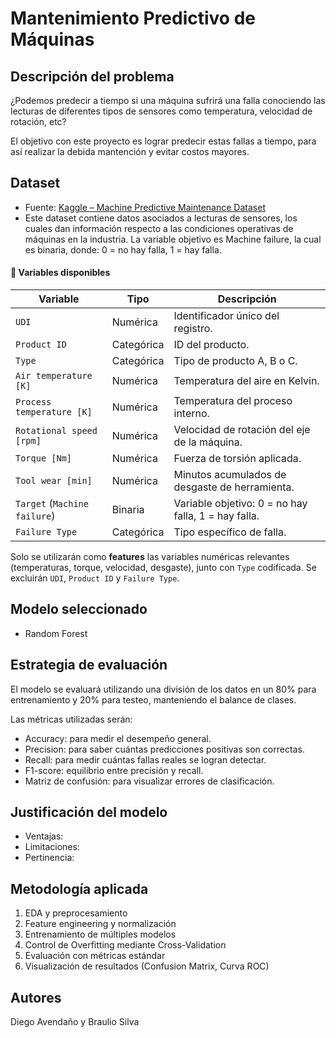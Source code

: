 # Mantenimiento Predictivo de Máquinas

## Descripción del problema
¿Podemos predecir a tiempo si una máquina sufrirá una falla conociendo las lecturas de diferentes tipos de sensores como temperatura, velocidad de rotación, etc?

El objetivo con este proyecto es lograr predecir estas fallas a tiempo, para así realizar la debida mantención y evitar costos mayores.

## Dataset
- Fuente: [Kaggle – Machine Predictive Maintenance Dataset](https://www.kaggle.com/datasets/shivamb/machine-predictive-maintenance-classification)
- Este dataset contiene datos asociados a lecturas de sensores, los cuales dan información respecto a las condiciones operativas de máquinas en la industria.
La variable objetivo es Machine failure, la cual es binaria, donde: 0 = no hay falla, 1 = hay falla.

#### 📄 Variables disponibles

| Variable               | Tipo        | Descripción |
|------------------------|-------------|-------------|
| `UDI`                 | Numérica     | Identificador único del registro. |
| `Product ID`          | Categórica   | ID del producto. |
| `Type`                | Categórica   | Tipo de producto A, B o C. |
| `Air temperature [K]` | Numérica     | Temperatura del aire en Kelvin. |
| `Process temperature [K]` | Numérica | Temperatura del proceso interno. |
| `Rotational speed [rpm]` | Numérica  | Velocidad de rotación del eje de la máquina. |
| `Torque [Nm]`         | Numérica     | Fuerza de torsión aplicada. |
| `Tool wear [min]`     | Numérica     | Minutos acumulados de desgaste de herramienta. |
| `Target` (`Machine failure`) | Binaria | Variable objetivo: 0 = no hay falla, 1 = hay falla. |
| `Failure Type`        | Categórica   | Tipo específico de falla. |

Solo se utilizarán como **features** las variables numéricas relevantes (temperaturas, torque, velocidad, desgaste), junto con `Type` codificada. Se excluirán `UDI`, `Product ID` y `Failure Type`.

## Modelo seleccionado
- Random Forest

## Estrategia de evaluación
El modelo se evaluará utilizando una división de los datos en un 80% para entrenamiento y 20% para testeo, manteniendo el balance de clases. 


Las métricas utilizadas serán:
- Accuracy: para medir el desempeño general.
- Precision: para saber cuántas predicciones positivas son correctas.
- Recall: para medir cuántas fallas reales se logran detectar.
- F1-score: equilibrio entre precisión y recall.
- Matriz de confusión: para visualizar errores de clasificación.

## Justificación del modelo
- Ventajas: 
- Limitaciones: 
- Pertinencia: 

## Metodología aplicada
1. EDA y preprocesamiento
2. Feature engineering y normalización
3. Entrenamiento de múltiples modelos
4. Control de Overfitting mediante Cross-Validation
5. Evaluación con métricas estándar
6. Visualización de resultados (Confusion Matrix, Curva ROC)

## Autores
Diego Avendaño y Braulio Silva
